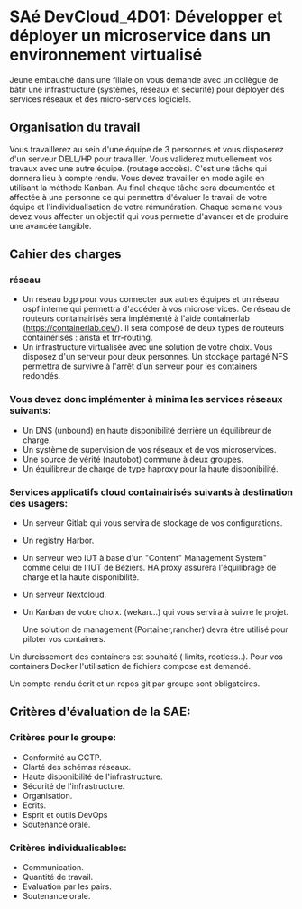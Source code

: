 # SAé DevCloud_4D01: Développer et déployer un microservice dans un environnement virtualisé

Jeune embauché dans une filiale on vous demande avec un collègue de bâtir une infrastructure (systèmes, réseaux et sécurité) pour déployer des services réseaux et des micro-services logiciels.


## Organisation du travail

Vous travaillerez au sein d'une équipe de 3 personnes et vous disposerez d'un serveur DELL/HP pour travailler. Vous validerez mutuellement vos travaux avec une autre équipe. (routage acccès). C'est une tâche qui donnera lieu à compte rendu.
Vous devez travailler en mode agile en utilisant la méthode Kanban. Au final chaque tâche sera documentée et affectée à une personne ce qui permettra d'évaluer le travail de votre équipe et l'individualisation de votre rémunération.  Chaque semaine vous devez vous affecter un objectif qui vous permette d'avancer et de produire une avancée tangible.


## Cahier des charges

### réseau

- Un réseau bgp pour vous connecter aux autres équipes et un réseau ospf interne qui permettra d'accéder à vos microservices. Ce réseau de routeurs containairisés sera implémenté à l'aide containerlab (https://containerlab.dev/). Il sera composé de deux types de routeurs containérisés : arista et frr-routing.
- Un infrastructure virtualisée avec une solution de votre choix. Vous disposez d'un serveur pour deux personnes. Un stockage partagé NFS permettra de survivre à l'arrêt d'un serveur pour les containers redondés.


### Vous devez donc implémenter à minima les services réseaux suivants:

- Un DNS (unbound) en haute disponibilité derrière un équilibreur de charge.
- Un système de supervision de vos réseaux et de vos microservices.
- Une source de vérité (nautobot) commune à deux groupes.
- Un équilibreur de charge de type haproxy pour la haute disponibilité.
  

### Services applicatifs cloud containairisés suivants à destination des usagers:

- Un serveur Gitlab qui vous servira de stockage de vos configurations.
- Un registry Harbor.
- Un serveur web IUT à base d'un "Content" Management System" comme celui de l'IUT de Béziers. HA proxy assurera l'équilibrage de charge et la haute disponibilité.
- Un serveur Nextcloud.
- Un Kanban de votre choix. (wekan...) qui vous servira à suivre le projet.

  Une solution de management (Portainer,rancher) devra être utilisé pour piloter vos containers.
  



Un durcissement des containers est souhaité ( limits, rootless..). 
Pour vos containers Docker l'utilisation de fichiers compose est demandé.

Un compte-rendu écrit et un repos git par groupe sont obligatoires.


## Critères d'évaluation de la SAE:

### Critères pour le groupe:

- Conformité au CCTP.
- Clarté des schémas réseaux.
- Haute disponibilité de l'infrastructure.
- Sécurité de l'infrastructure.
- Organisation.
- Ecrits.
- Esprit et outils DevOps
- Soutenance orale.

### Critères individualisables:

- Communication.
- Quantité de travail.
- Evaluation par les pairs.
- Soutenance orale.
